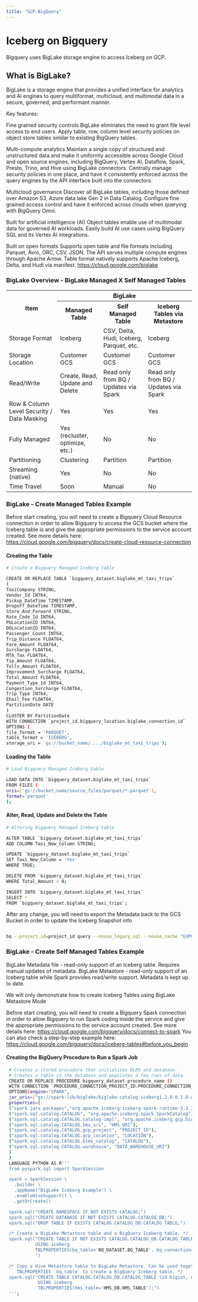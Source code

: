 ```yaml
---
title: "GCP-BigQuery"
---
```

<!--
 - Licensed to the Apache Software Foundation (ASF) under one or more
 - contributor license agreements.  See the NOTICE file distributed with
 - this work for additional information regarding copyright ownership.
 - The ASF licenses this file to You under the Apache License, Version 2.0
 - (the "License"); you may not use this file except in compliance with
 - the License.  You may obtain a copy of the License at
 -
 -   http://www.apache.org/licenses/LICENSE-2.0
 -
 - Unless required by applicable law or agreed to in writing, software
 - distributed under the License is distributed on an "AS IS" BASIS,
 - WITHOUT WARRANTIES OR CONDITIONS OF ANY KIND, either express or implied.
 - See the License for the specific language governing permissions and
 - limitations under the License.
 -->
 
# Iceberg on Bigquery

Bigquery uses BigLake storage engine to access Iceberg on GCP.

## What is BigLake?

BigLake is a storage engine that provides a unified interface for analytics and AI engines to query multiformat, multicloud, and multimodal data in a secure, governed, and performant manner.

Key features:

Fine grained security controls
BigLake eliminates the need to grant file level access to end users. Apply table, row, column level security policies on object store tables similar to existing BigQuery tables.

Multi-compute analytics
Maintain a single copy of structured and unstructured data and make it uniformly accessible across Google Cloud and open source engines, including BigQuery, Vertex AI, Dataflow, Spark, Presto, Trino, and Hive using BigLake connectors. Centrally manage security policies in one place, and have it consistently enforced across the query engines by the API interface built into the connectors.

Multicloud governance
Discover all BigLake tables, including those defined over Amazon S3, Azure data lake Gen 2 in Data Catalog. Configure fine grained access control and have it enforced across clouds when querying with BigQuery Omni.

Built for artificial intelligence (AI)
Object tables enable use of multimodal data for governed AI workloads. Easily build AI use cases using BigQuery SQL and its Vertex AI integrations. 

Built on open formats
Supports open table and file formats including Parquet, Avro, ORC, CSV, JSON. The API serves multiple compute engines through Apache Arrow. Table format natively supports Apache Iceberg, Delta, and Hudi via manifest.
https://cloud.google.com/biglake


### BigLake Overview - BigLake Managed X Self Managed Tables

<table>
  <tr>
    <th rowspan="2">Item</th>
    <th colspan="3">BigLake</th>
  </tr>
  <tr>
    <th>Managed Table</th>
    <th>Self Managed Table</th>
    <th>Iceberg Tables via Metastore</th>
  </tr>
  <tr>
    <td>Storage Format</td>
    <td>Iceberg</td>
    <td>CSV, Delta, Hudi, Iceberg, Parquet, etc.</td>
    <td>Iceberg</td>
  </tr>
  <tr>
    <td>Storage Location</td>
    <td>Customer GCS</td>
    <td>Customer GCS</td>
    <td>Customer GCS</td>
  </tr>
  <tr>
    <td>Read/Write</td>
    <td>Create, Read, Update and Delete</td>
    <td>Read only from BQ / Updates via Spark</td>
    <td>Read only from BQ / Updates via Spark</td>
  </tr>
  <tr>
    <td>Row & Column Level Security / Data Masking</td>
    <td>Yes</td>
    <td>Yes</td>
    <td>Yes</td>
  </tr>
  <tr>
    <td>Fully Managed</td>
    <td>Yes (recluster, optimize, etc.)</td>
    <td>No</td>
    <td>No</td>
  </tr>
  <tr>
    <td>Partitioning</td>
    <td>Clustering</td>
    <td>Partition</td>
    <td>Partition</td>
  </tr>
  <tr>
    <td>Streaming (native)</td>
    <td>Yes</td>
    <td>No</td>
    <td>No</td>
  </tr>
  <tr>
    <td>Time Travel</td>
    <td>Soon</td>
    <td>Manual</td>
    <td>No</td>
  </tr>   

</table>



### BigLake - Create Managed Tables Example

Before start creating, you will need to create a Bigquery Cloud Resource connection in order to allow Bigquery to access the GCS bucket where the Iceberg table is and give the appropriate permissions to the service account created.
See more details here: https://cloud.google.com/bigquery/docs/create-cloud-resource-connection

#### Creating the Table

```sh
# Create a Bigquery Managed Iceberg table

CREATE OR REPLACE TABLE `bigquery_dataset.biglake_mt_taxi_trips`
(
TaxiCompany STRING,
Vendor_Id INT64,
Pickup_DateTime TIMESTAMP,
Dropoff_DateTime TIMESTAMP,
Store_And_Forward STRING,
Rate_Code_Id INT64,
PULocationID INT64,
DOLocationID INT64,
Passenger_Count INT64,
Trip_Distance FLOAT64,
Fare_Amount FLOAT64,
Surcharge FLOAT64,
MTA_Tax FLOAT64,
Tip_Amount FLOAT64,
Tolls_Amount FLOAT64,
Improvement_Surcharge FLOAT64,
Total_Amount FLOAT64,
Payment_Type_Id INT64,
Congestion_Surcharge FLOAT64,
Trip_Type INT64,
Ehail_Fee FLOAT64,
PartitionDate DATE
)
CLUSTER BY PartitionDate
WITH CONNECTION `project_id.bigquery_location.biglake_connection_id`
OPTIONS (
file_format = 'PARQUET',
table_format = 'ICEBERG',
storage_uri = 'gs://bucket_name/..../biglake_mt_taxi_trips');
```

#### Loading the Table

```sh
# Load Bigquery Managed Iceberg table

LOAD DATA INTO `bigquery_dataset.biglake_mt_taxi_trips`
FROM FILES (
uris=['gs://bucket_name/source_files/parquet/*.parquet'],
format='parquet'
);
```

#### Alter, Read, Update and Delete the Table

```sh
# Altering Bigquery Managed Iceberg table

ALTER TABLE `bigquery_dataset.biglake_mt_taxi_trips`
ADD COLUMN Taxi_New_Column STRING;

UPDATE `bigquery_dataset.biglake_mt_taxi_trips`
SET Taxi_New_Column = 'Yes'
WHERE TRUE;

DELETE FROM `bigquery_dataset.biglake_mt_taxi_trips`
WHERE Total_Amount < 0;

INSERT INTO `bigquery_dataset.biglake_mt_taxi_trips`
SELECT *
FROM `bigquery_dataset.biglake_mt_taxi_trips`;

```

After any change, you will need to export the Metadata back to the GCS Bucket in order to update the Iceberg Snapshot info

```sh

bq --project_id=project_id query --nouse_legacy_sql --nouse_cache "EXPORT TABLE METADATA FROM bigquery_dataset.biglake_mt_taxi_trips"

```


### BigLake - Create Self Managed Tables Example

BigLake Metadata file - read-only support of an Iceberg table. Requires manual updates of metadata.
BigLake Metastore - read-only support of an Iceberg table while Spark provides read/write support. Metadata is kept up to date.

We will only demonstrate how to create Iceberg Tables using BigLake Metastore Mode

Before start creating, you will need to create a Bigquery Spark connection in order to allow Bigquery to run Spark coding inside the service and give the appropriate permissions to the service account created.
See more details here: https://cloud.google.com/bigquery/docs/connect-to-spark
You can also check a step-by-step example here: https://cloud.google.com/bigquery/docs/iceberg-tables#before_you_begin

#### Creating the BigQuery Procedure to Run a Spark Job  

```sh
 # Creates a stored procedure that initializes BLMS and database.
 # Creates a table in the database and populates a few rows of data.
 CREATE OR REPLACE PROCEDURE bigquery_dataset.procedure_name ()
 WITH CONNECTION `PROCEDURE_CONNECTION_PROJECT_ID.PROCEDURE_CONNECTION_REGION.PROCEDURE_CONNECTION_ID`
 OPTIONS(engine="SPARK",
 jar_uris=["gs://spark-lib/biglake/biglake-catalog-iceberg1.2.0-0.1.0-with-dependencies.jar"],
 properties=[
 ("spark.jars.packages","org.apache.iceberg:iceberg-spark-runtime-3.3_2.12:1.2.0"),
 ("spark.sql.catalog.CATALOG", "org.apache.iceberg.spark.SparkCatalog"),
 ("spark.sql.catalog.CATALOG.catalog-impl", "org.apache.iceberg.gcp.biglake.BigLakeCatalog"),
 ("spark.sql.catalog.CATALOG.hms_uri", "HMS_URI"),
 ("spark.sql.catalog.CATALOG.gcp_project", "PROJECT_ID"),
 ("spark.sql.catalog.CATALOG.gcp_location", "LOCATION"),
 ("spark.sql.catalog.CATALOG.blms_catalog", "CATALOG"),
 ("spark.sql.catalog.CATALOG.warehouse", "DATA_WAREHOUSE_URI")
 ]
 )
 LANGUAGE PYTHON AS R'''
 from pyspark.sql import SparkSession

 spark = SparkSession \
   .builder \
   .appName("BigLake Iceberg Example") \
   .enableHiveSupport() \
   .getOrCreate()

 spark.sql("CREATE NAMESPACE IF NOT EXISTS CATALOG;")
 spark.sql("CREATE DATABASE IF NOT EXISTS CATALOG.CATALOG_DB;")
 spark.sql("DROP TABLE IF EXISTS CATALOG.CATALOG_DB.CATALOG_TABLE;")

 /* Create a BigLake Metastore table and a BigQuery Iceberg table. */
 spark.sql("CREATE TABLE IF NOT EXISTS CATALOG.CATALOG_DB.CATALOG_TABLE (id bigint, demo_name string)
           USING iceberg
           TBLPROPERTIES(bq_table='BQ_DATASET.BQ_TABLE', bq_connection='TABLE_CONNECTION_PROJECT_ID.TABLE_CONNECTION_REGION.TABLE_CONNECTION_ID');
           ")

 /* Copy a Hive Metastore table to BigLake Metastore. Can be used together with
    TBLPROPERTIES `bq_table` to create a BigQuery Iceberg table. */
 spark.sql("CREATE TABLE CATALOG.CATALOG_DB.CATALOG_TABLE (id bigint, demo_name string)
            USING iceberg
            TBLPROPERTIES(hms_table='HMS_DB.HMS_TABLE');")
 ''';
```



